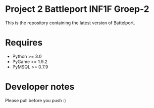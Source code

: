 # Project 2 Battleport INF1F Groep-2
This is the repository containing the latest version of Battelport. 

# Requires
- Python >= 3.0
- PyGame >= 1.9.2
- PyMSQL >= 0.7.9

# Developer notes
Please pull before you push :)
